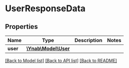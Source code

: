 # UserResponseData

## Properties
Name | Type | Description | Notes
------------ | ------------- | ------------- | -------------
**user** | [**\Ynab\Model\User**](User.md) |  | 

[[Back to Model list]](../README.md#documentation-for-models) [[Back to API list]](../README.md#documentation-for-api-endpoints) [[Back to README]](../README.md)


